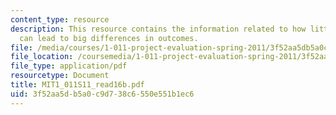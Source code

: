 ```yaml
---
content_type: resource
description: This resource contains the information related to how little mistakes
  can lead to big differences in outcomes.
file: /media/courses/1-011-project-evaluation-spring-2011/3f52aa5db5a0c9d738c6550e551b1ec6_MIT1_011S11_read16b.pdf
file_location: /coursemedia/1-011-project-evaluation-spring-2011/3f52aa5db5a0c9d738c6550e551b1ec6_MIT1_011S11_read16b.pdf
file_type: application/pdf
resourcetype: Document
title: MIT1_011S11_read16b.pdf
uid: 3f52aa5d-b5a0-c9d7-38c6-550e551b1ec6
---
```

